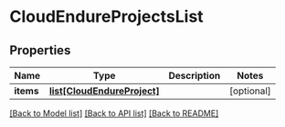 # CloudEndureProjectsList

## Properties
Name | Type | Description | Notes
------------ | ------------- | ------------- | -------------
**items** | [**list[CloudEndureProject]**](CloudEndureProject.md) |  | [optional]

[[Back to Model list]](API_README.md#documentation-for-models) [[Back to API list]](API_README.md#documentation-for-api-endpoints) [[Back to README]](API_README.md)

